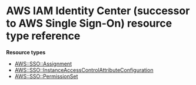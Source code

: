 # AWS IAM Identity Center \(successor to AWS Single Sign\-On\) resource type reference<a name="AWS_SSO"></a>

**Resource types**

- [AWS::SSO::Assignment](aws-resource-sso-assignment.md)
- [AWS::SSO::InstanceAccessControlAttributeConfiguration](aws-resource-sso-instanceaccesscontrolattributeconfiguration.md)
- [AWS::SSO::PermissionSet](aws-resource-sso-permissionset.md)

